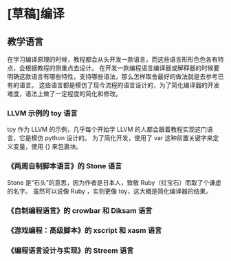 # [草稿]编译

## 教学语言

在学习编译原理的时候，教程都会从头开发一款语言，而这些语言形形色色各有特点，会根据教程的侧重点去设计。
在开发一款编程语言编译器或解释器的时候要明确这款语言有哪些特性，支持哪些语法，那么怎样取舍最好的做法就是去参考已有的语言。
这些语言都是模仿了现今流程的语言设计的，为了简化编译器的开发难度，语法上做了一定程度的简化和修改。

### LLVM 示例的 toy 语言

toy 作为 LLVM 的示例，几乎每个开始学 LLVM 的人都会跟着教程实现这门语言，它是模仿 python 设计的。
为了简化开发，使用了 var 这种前置关键字来定义变量，使用 {} 来包裹块。

### 《两周自制脚本语言》的 Stone 语言

Stone 是“石头”的意思，因为作者是日本人，致敬 Ruby（红宝石）而取了个谦虚的名字。
虽然可以说像 Ruby ，实则更像 toy，这大概是简化编译器的结果。

### 《自制编程语言》的 crowbar 和 Diksam 语言

### 《游戏编程：高级脚本》的 xscript 和 xasm 语言

### 《编程语言设计与实现》的 Streem 语言
